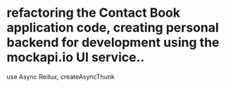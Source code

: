 # refactoring the Contact Book application code, сreating personal backend for development using the mockapi.io UI service..

use Async Redux, createAsyncThunk
